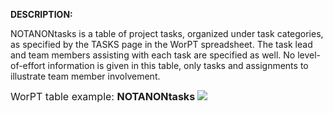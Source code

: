 <b>DESCRIPTION:</b>

NOTANONtasks is a table of project tasks, organized under task categories, as specified by the TASKS page in the
WorPT spreadsheet. The task lead and team members assisting with each task are specified as well. No
level-of-effort information is given in this table, only tasks and assignments to illustrate team member involvement. 

<font size="3">WorPT table example: <b>NOTANONtasks</b></font>
<img src="https://lh3.googleusercontent.com/d/12BO4XZpEwodyHwtDSvcrKBhmCwkxysLS">
